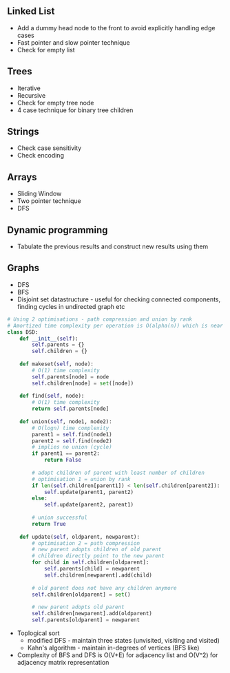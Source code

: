 ## Linked List
* Add a dummy head node to the front to avoid explicitly handling edge cases
* Fast pointer and slow pointer technique
* Check for empty list

## Trees
* Iterative 
* Recursive 
* Check for empty tree node
* 4 case technique for binary tree children

## Strings
* Check case sensitivity
* Check encoding

## Arrays
* Sliding Window
* Two pointer technique
* DFS

## Dynamic programming
* Tabulate the previous results and construct new results using them

## Graphs
* DFS
* BFS
* Disjoint set datastructure - useful for checking connected components, finding cycles in undirected graph etc
```python
# Using 2 optimisations - path compression and union by rank
# Amortized time complexity per operation is O(alpha(n)) which is near constant
class DSD:
    def __init__(self):
        self.parents = {}
        self.children = {}
        
    def makeset(self, node): 
        # O(1) time complexity
        self.parents[node] = node
        self.children[node] = set([node])
        
    def find(self, node):
        # O(1) time complexity
        return self.parents[node]
    
    def union(self, node1, node2):
        # O(logn) time complexity
        parent1 = self.find(node1)
        parent2 = self.find(node2)
        # implies no union (cycle)
        if parent1 == parent2:
            return False
        
        # adopt children of parent with least number of children
        # optimisation 1 = union by rank
        if len(self.children[parent1]) < len(self.children[parent2]):
            self.update(parent1, parent2)
        else:
            self.update(parent2, parent1)
        
        # union successful
        return True
    
    def update(self, oldparent, newparent):
        # optimisation 2 = path compression
        # new parent adopts children of old parent
        # children directly point to the new parent
        for child in self.children[oldparent]:
            self.parents[child] = newparent
            self.children[newparent].add(child)
            
        # old parent does not have any children anymore
        self.children[oldparent] = set()
        
        # new parent adopts old parent
        self.children[newparent].add(oldparent)
        self.parents[oldparent] = newparent
```
* Toplogical sort
  * modified DFS - maintain three states (unvisited, visiting and visited)
  * Kahn's algorithm - maintain in-degrees of vertices (BFS like)
* Complexity of BFS and DFS is O(V+E) for adjacency list and O(V^2) for adjacency matrix representation
